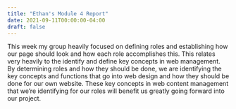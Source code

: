 ```yaml
---
title: "Ethan's Module 4 Report"
date: 2021-09-11T00:00:00-04:00
draft: false
---
```


This week my group heavily focused on defining roles and establishing how our page should look and how each role accomplishes this. This relates very heavily to the identify and define key concepts in web management. By determining roles and how they should be done, we are identifying the key concepts and functions that go into web design and how they should be done for our own website. These key concepts in web content management that we’re identifying for our roles will benefit us greatly going forward into our project.
